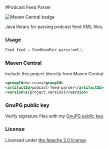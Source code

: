 #Podcast Feed Parser

![Maven Central badge](https://maven-badges.herokuapp.com/maven-central/be.ceau/podcast-feed-parser/badge.svg)

Java library for parsing podcast feed XML files.

### Usage

```Java
Feed feed = FeedHandler.parse(xml);
```


### Maven Central
Include this project directly from Maven Central
```XML
<groupId>be.ceau</groupId>
<artifactId>podcast-feed-parser</artifactId>
<version>${project.version}</version>
```

### GnuPG public key
Verify signature files with my [GnuPG public key](https://www.ceau.be/pubkey.gpg).

### License
Licensed under [the Apache 2.0 license](http://www.apache.org/licenses/LICENSE-2.0.txt).